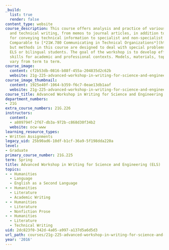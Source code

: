 ```yaml
---
_build:
  list: true
  render: false
content_type: website
course_description: This course offers analysis and practice of various forms of scientific
  and technical writing, from memos to journal articles, in addition to strategies
  for conveying technical information to specialist and non-specialist audiences.
  Comparable to [*21W.780 Communicating in Technical Organizations*](https://ocw.mit.edu/courses/21w-780-communicating-in-technical-organizations-spring-2005/),
  but methods in this course are designed to deal with special problems of advanced
  ELS or bilingual students. The goal of the workshop is to develop effective writing
  skills for academic and professional contexts. Models, materials, topics and assignments
  vary from term to term.
course_image:
  content: cf2b53db-0816-b88f-455a-204835d2c62b
  website: 21g-225-advanced-workshop-in-writing-for-science-and-engineering-els-spring-2016
course_image_thumbnail:
  content: 1925e40f-1064-b359-f6c7-0eae13db1aaf
  website: 21g-225-advanced-workshop-in-writing-for-science-and-engineering-els-spring-2016
course_title: Advanced Workshop in Writing for Science and Engineering (ELS)
department_numbers:
- 21G
extra_course_numbers: 21G.226
instructors:
  content:
  - a809794f-2f67-db3a-972b-c868d30f34b2
  website: ocw-www
learning_resource_types:
- Written Assignments
legacy_uid: 25b90ad6-10df-b1cf-36a9-5f198dda220a
level:
- Graduate
primary_course_number: 21G.225
term: Spring
title: Advanced Workshop in Writing for Science and Engineering (ELS)
topics:
- - Humanities
  - Language
  - English as a Second Language
- - Humanities
  - Literature
  - Academic Writing
- - Humanities
  - Literature
  - Nonfiction Prose
- - Humanities
  - Literature
  - Technical Writing
uid: 2dc823f0-342d-4a05-a997-a137d5a6d5d3
url_path: courses/21g-225-advanced-workshop-in-writing-for-science-and-engineering-els-spring-2016
year: '2016'
---
```

